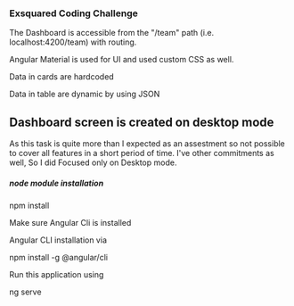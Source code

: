 ### Exsquared Coding Challenge

The Dashboard is accessible from the "/team" path (i.e. localhost:4200/team) with routing.

Angular Material is used for UI and used custom CSS as well.

Data in cards are hardcoded

Data in table are dynamic by using JSON

## Dashboard screen is created on desktop mode

As this task is quite more than I expected as an assestment so not possible to cover all features in a short period of time.
I've other commitments as well, So I did Focused only on Desktop mode.

##### node module installation

npm install

Make sure Angular Cli is installed

Angular CLI installation via

npm install -g @angular/cli

Run this application using

ng serve
